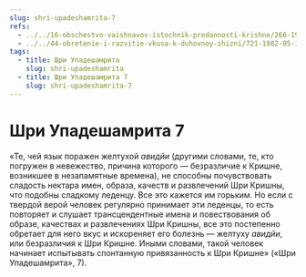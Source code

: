 ```yaml
---
slug: shri-upadeshamrita-7
refs:
  - ../../16-obschestvo-vaishnavov-istochnik-predannosti-krishne/266-1983-11-13-b2-obshhenie-s-vajshnavami-put-iz-mira-zabluzhdenij-nastavleniya-prahlada.md
  - ../../44-obretenie-i-razvitie-vkusa-k-duhovnoy-zhizni/721-1982-05-15-c3-probuzhdenie-i-razvitie-duhovnogo-vkusa.md
tags:
  - title: Шри Упадешамрита
    slug: shri-upadeshamrita
  - title: Шри Упадешамрита 7
    slug: shri-upadeshamrita-7
---
```


# Шри Упадешамрита 7

«Те, чей язык поражен желтухой *авидйи* (другими словами, те, кто погружен в невежество, причина которого — безразличие к Кришне, возникшее в незапамятные времена), не способны почувствовать сладость нектара имен, образа, качеств и развлечений Шри Кришны, что подобны сладкому леденцу. Все это кажется им горьким. Но если с твердой верой человек регулярно принимает эти леденцы, то есть повторяет и слушает трансцендентные имена и повествования об образе, качествах и развлечениях Шри Кришны, все это постепенно обретает для него вкус и искореняет его болезнь — желтуху *авидйи*, или безразличия к Шри Кришне. Иными словами, такой человек начинает испытывать спонтанную привязанность к Шри Кришне» («Шри Упадешамрита», 7).
